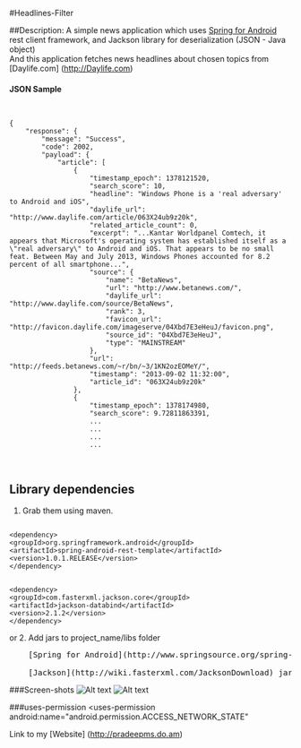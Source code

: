 #Headlines-Filter


##Description:
A simple news application which uses [Spring for Android](http://www.springsource.org/spring-android) rest client 
framework, and Jackson library for deserialization (JSON - Java object)<br />
And this application fetches news headlines about chosen topics from [Daylife.com] (http://Daylife.com)

#### JSON Sample
<pre>
<code>

{
    "response": {
        "message": "Success",
        "code": 2002,
        "payload": {
            "article": [
                {
                    "timestamp_epoch": 1378121520,
                    "search_score": 10,
                    "headline": "Windows Phone is a 'real adversary' to Android and iOS",
                    "daylife_url": "http://www.daylife.com/article/063X24ub9z20k",
                    "related_article_count": 0,
                    "excerpt": "...Kantar Worldpanel Comtech, it appears that Microsoft's operating system has established itself as a \"real adversary\" to Android and iOS. That appears to be no small feat. Between May and July 2013, Windows Phones accounted for 8.2 percent of all smartphone...",
                    "source": {
                        "name": "BetaNews",
                        "url": "http://www.betanews.com/",
                        "daylife_url": "http://www.daylife.com/source/BetaNews",
                        "rank": 3,
                        "favicon_url": "http://favicon.daylife.com/imageserve/04Xbd7E3eHeuJ/favicon.png",
                        "source_id": "04Xbd7E3eHeuJ",
                        "type": "MAINSTREAM"
                    },
                    "url": "http://feeds.betanews.com/~r/bn/~3/1KN2ozEOMeY/",
                    "timestamp": "2013-09-02 11:32:00",
                    "article_id": "063X24ub9z20k"
                },
                {
                    "timestamp_epoch": 1378174980,
                    "search_score": 9.72811863391,
                    ...
                    ...
                    ...
                    ...

</code>
</pre>

## Library dependencies
1. Grab them using maven.
<pre><code>
&lt;dependency&gt;
&lt;groupId&gt;org.springframework.android&lt;/groupId&gt;
&lt;artifactId&gt;spring-android-rest-template&lt;/artifactId&gt;
&lt;version&gt;1.0.1.RELEASE&lt;/version&gt;
&lt;/dependency&gt;
</code></pre>
<pre><code>
&lt;dependency&gt;
&lt;groupId&gt;com.fasterxml.jackson.core&lt;/groupId&gt;
&lt;artifactId&gt;jackson-databind&lt;/artifactId&gt;
&lt;version&gt;2.1.2&lt;/version&gt;
&lt;/dependency&gt;
</pre></code>
or
2. Add jars to project_name/libs folder <br />
<pre>
    [Spring for Android](http://www.springsource.org/spring-community-download) jar. <br />
    [Jackson](http://wiki.fasterxml.com/JacksonDownload) jar.
</pre>

###Screen-shots
![Alt text](http://pradeepms.do.am/GitHub-Images/news1.png "Headlines UI")
![Alt text](http://pradeepms.do.am/GitHub-Images/news2.png "Webkit UI")


###uses-permission
	<uses-permission android:name="android.permission.INTERNET"/>
	<uses-permission android:name="android.permission.ACCESS_NETWORK_STATE"
		      
Link to my [Website] (http://pradeepms.do.am)

